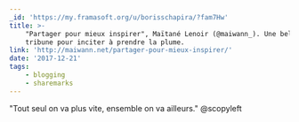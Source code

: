 ```yaml
---
_id: 'https://my.framasoft.org/u/borisschapira/?fam7Hw'
title: >-
    "Partager pour mieux inspirer", Maïtané Lenoir (@maiwann_). Une belle
    tribune pour inciter à prendre la plume.
link: 'http://maiwann.net/partager-pour-mieux-inspirer/'
date: '2017-12-21'
tags:
    - blogging
    - sharemarks
---
```


<div class="markdown"><p>&quot;Tout seul on va plus vite, ensemble on va ailleurs.&quot; @scopyleft
</p></div>
